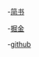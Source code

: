 -[简书](https://www.jianshu.com/p/512f2a38877b)

-[掘金](https://juejin.im/post/5a6308e06fb9a01c9f5b826b)

-[github](https://github.com/qinmengjiao/blog-article-qin/blob/master/Javascript%E5%BC%82%E6%AD%A5%E7%BC%96%E7%A8%8B%E7%9A%84%E5%89%8D%E4%B8%96%E4%BB%8A%E7%94%9F.md)
